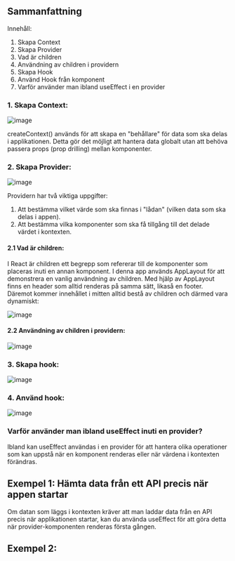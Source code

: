 ## Sammanfattning

Innehåll:
1. Skapa Context
2. Skapa Provider
3. Vad är children
4. Användning av children i providern
5. Skapa Hook
6. Använd Hook från komponent
7. Varför använder man ibland useEffect i en provider

### 1. Skapa Context:

![image](https://github.com/user-attachments/assets/f8052f29-5fcc-4260-89fa-5ed1a1229e0d)

createContext() används för att skapa en "behållare" för data som ska delas i applikationen. Detta gör
det möjligt att hantera data globalt utan att behöva passera props (prop drilling) mellan komponenter. 

### 2. Skapa Provider: 

![image](https://github.com/user-attachments/assets/0631afae-3bd3-412f-b642-702a986c55dc)

 Providern har två viktiga uppgifter:
 1. Att bestämma vilket värde som ska finnas i "lådan" (vilken data som ska delas i appen).
 2. Att bestämma vilka komponenter som ska få tillgång till det delade värdet i kontexten.

#### 2.1 Vad är children: 
I React är children ett begrepp som refererar till de komponenter som placeras inuti en annan komponent. I denna app
används AppLayout för att demonstrera en vanlig användning av children. Med hjälp av AppLayout finns en header som alltid renderas på samma sätt, 
likaså en footer. Däremot kommer innehållet i mitten alltid bestå av children och därmed vara dynamiskt: 

![image](https://github.com/user-attachments/assets/05b33cc3-95a3-45ae-9dbf-a5bd7c13e0eb)

#### 2.2 Användning av children i providern: 

![image](https://github.com/user-attachments/assets/069c61a4-89eb-4dbd-b6ea-7c96e8e1c81f)

### 3. Skapa hook:
![image](https://github.com/user-attachments/assets/d3d7f6cc-3f20-4194-a46f-85582c6e09d2)

### 4. Använd hook:
![image](https://github.com/user-attachments/assets/9df6c7e0-cf28-4e9a-916f-3b47ce851c10)

### Varför använder man ibland useEffect inuti en provider?
Ibland kan useEffect användas i en provider för att hantera olika operationer som kan uppstå när en komponent
renderas eller när värdena i kontexten förändras.

## Exempel 1: Hämta data från ett API precis när appen startar 
Om datan som läggs i kontexten kräver att man laddar data från en API precis när applikationen startar, 
kan du använda useEffect för att göra detta när provider-komponenten renderas första gången.

## Exempel 2: 
